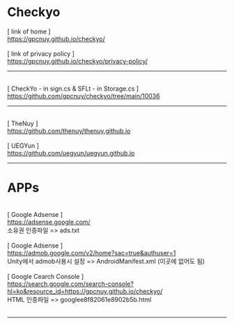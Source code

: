 # Checkyo
[ link of home ]
<br>https://gpcnuy.github.io/checkyo/
<br>
<br>[ link of privacy policy ]
<br>https://gpcnuy.github.io/checkyo/privacy-policy/
<br><hr>
<br>[ CheckYo - in sign.cs & SFLt - in Storage.cs ]
<br>https://github.com/gpcnuy/checkyo/tree/main/10036
<br><hr>
<br>[ TheNuy ]
<br>https://github.com/thenuy/thenuy.github.io
<br>
<br>[ UEGYun ]
<br>https://github.com/uegyun/uegyun.github.io
<br><hr>
# APPs
<br>[ Google Adsense ]
<br>https://adsense.google.com/
<br>소유권 인증파일 => ads.txt
<br>
<br>[ Google Adsense ]
<br>https://admob.google.com/v2/home?sac=true&authuser=1
<br>Unity에서 admob사용시 설정 => AndroidManifest.xml (이곳에 없어도 됨)
<br>
<br>[ Google Cearch Console ]
<br>https://search.google.com/search-console?hl=ko&resource_id=https://gpcnuy.github.io/checkyo/
<br>HTML 인증파일 => googlee8f82061e8902b5b.html
<br>
<br><hr>
